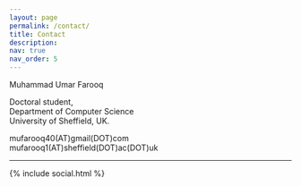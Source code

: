```yaml
---
layout: page
permalink: /contact/
title: Contact
description:
nav: true
nav_order: 5
---
```


Muhammad Umar Farooq

Doctoral student,<br/>Department of Computer Science<br/>University of Sheffield, UK.

mufarooq40(AT)gmail(DOT)com<br/>
mufarooq1(AT)sheffield(DOT)ac(DOT)uk
<hr/>
<div class="social">
              <div class="contact-icons">
                {% include social.html %}
              </div>